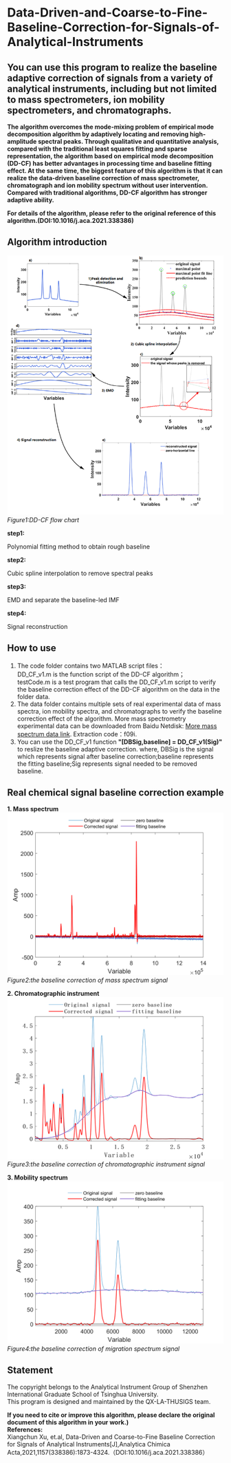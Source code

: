 # Data-Driven-and-Coarse-to-Fine-Baseline-Correction-for-Signals-of-Analytical-Instruments
## You can use this program to realize the baseline adaptive correction of signals from a variety of analytical instruments,  including but not limited to mass spectrometers, ion mobility spectrometers, and chromatographs.  

__The algorithm overcomes the mode-mixing problem of empirical mode decomposition algorithm by adaptively locating and removing high-amplitude spectral peaks. Through qualitative and quantitative analysis, compared with the traditional least squares fitting and sparse representation, the algorithm based on empirical mode decomposition (DD-CF) has better advantages in processing time and baseline fitting effect. At the same time, the biggest feature of this algorithm is that it can realize the data-driven baseline correction of mass spectrometer, chromatograph and ion mobility spectrum without user intervention. Compared with traditional algorithms, DD-CF algorithm has stronger adaptive ability.__  


__For details of the algorithm, please refer to the original reference of this algorithm.(DOI:10.1016/j.aca.2021.338386)__  


## Algorithm introduction

![DD-CF algorithm flow chart](https://github.com/QX-LA-THUSIGS/Data-Driven-and-Coarse-to-Fine-Baseline-Correction-for-Signals-of-Analytical-Instruments/blob/main/picture/flow_chart.png)  
            _Figure1:DD-CF flow chart_

__step1:__  

  Polynomial fitting method to obtain rough baseline  


__step2:__ 

  Cubic spline interpolation to remove spectral peaks  
  
__step3:__  

  EMD and separate the baseline-led IMF  

__step4:__   

  Signal reconstruction  


## How to use  
1. The code folder contains two MATLAB script files：  
    DD_CF_v1.m is the function script of the DD-CF algorithm；  
    testCode.m is a test program that calls the DD_CF_v1.m script to verify the baseline correction effect of the DD-CF algorithm on the data in the folder data.  
2. The data folder contains multiple sets of real experimental data of mass spectra, ion mobility spectra, and chromatographs to verify the baseline correction effect of the algorithm. More mass spectrometry experimental data can be downloaded from Baidu Netdisk: [More mass spectrum data link](https://pan.baidu.com/s/1MQ5bopY8lhOMwYQmR9g_-w). Extraction code：f09i. 
3. You can use the DD_CF_v1 function __"[DBSig,baseline] = DD_CF_v1(Sig)"__ to reslize the baseline adaptive correction. where, DBSig is the signal which represents signal after baseline correction;baseline represents the fitting baseline;Sig represents signal needed to be removed baseline.

## Real chemical signal baseline correction example  
__1. Mass spectrum__  
![mass spectrum signal](https://github.com/QX-LA-THUSIGS/Data-Driven-and-Coarse-to-Fine-Baseline-Correction-for-Signals-of-Analytical-Instruments/blob/main/picture/ms.png)    
            _Figure2:the baseline correction of mass spectrum signal_  

__2. Chromatographic instrument__
![Chromatographic instrument signal](https://github.com/QX-LA-THUSIGS/Data-Driven-and-Coarse-to-Fine-Baseline-Correction-for-Signals-of-Analytical-Instruments/blob/main/picture/chromatographic.png)    
            _Figure3:the baseline correction of chromatographic instrument signal_  

__3. Mobility spectrum__
![Mobility spectrum signal](https://github.com/QX-LA-THUSIGS/Data-Driven-and-Coarse-to-Fine-Baseline-Correction-for-Signals-of-Analytical-Instruments/blob/main/picture/migration_spectrum.png)    
            _Figure4:the baseline correction of migration spectrum signal_ 


## Statement

The copyright belongs to the Analytical Instrument Group of Shenzhen International Graduate School of Tsinghua University.  
This program is designed and maintained by the QX-LA-THUSIGS team.  

__If you need to cite or improve this algorithm, please declare the original document of this algorithm in your work.)__  
__References:__  
Xiangchun Xu, et.al, Data-Driven and Coarse-to-Fine Baseline Correction for Signals of Analytical Instruments[J],Analytica Chimica Acta,2021,1157(338386):1873-4324.（DOI:10.1016/j.aca.2021.338386）
